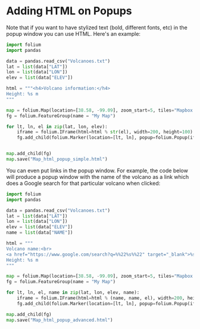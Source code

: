 # Adding HTML on Popups

Note that if you want to have stylized text (bold, different fonts, etc) in the popup window you can use HTML. Here's an example:

```python
import folium
import pandas

data = pandas.read_csv("Volcanoes.txt")
lat = list(data["LAT"])
lon = list(data["LON"])
elev = list(data["ELEV"])

html = """<h4>Volcano information:</h4>
Height: %s m
"""

map = folium.Map(location=[38.58, -99.09], zoom_start=5, tiles="Mapbox Bright")
fg = folium.FeatureGroup(name = "My Map")

for lt, ln, el in zip(lat, lon, elev):
    iframe = folium.IFrame(html=html % str(el), width=200, height=100)
    fg.add_child(folium.Marker(location=[lt, ln], popup=folium.Popup(iframe), icon = folium.Icon(color = "green")))


map.add_child(fg)
map.save("Map_html_popup_simple.html")
```

You can even put links in the popup window. For example, the code below will produce a popup window with the name of the volcano as a link which does a Google search for that particular volcano when clicked:

```python
import folium
import pandas

data = pandas.read_csv("Volcanoes.txt")
lat = list(data["LAT"])
lon = list(data["LON"])
elev = list(data["ELEV"])
name = list(data["NAME"])

html = """
Volcano name:<br>
<a href="https://www.google.com/search?q=%%22%s%%22" target="_blank">%s</a><br>
Height: %s m
"""

map = folium.Map(location=[38.58, -99.09], zoom_start=5, tiles="Mapbox Bright")
fg = folium.FeatureGroup(name = "My Map")

for lt, ln, el, name in zip(lat, lon, elev, name):
    iframe = folium.IFrame(html=html % (name, name, el), width=200, height=100)
    fg.add_child(folium.Marker(location=[lt, ln], popup=folium.Popup(iframe), icon = folium.Icon(color = "green")))

map.add_child(fg)
map.save("Map_html_popup_advanced.html")
```
